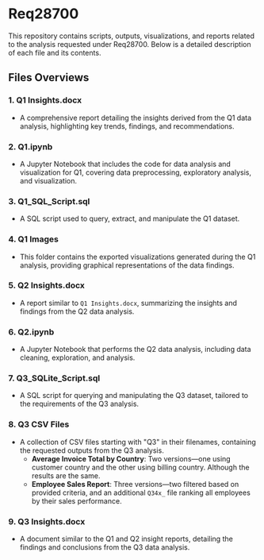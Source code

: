 # Req28700

This repository contains scripts, outputs, visualizations, and reports related to the analysis requested under Req28700. Below is a detailed description of each file and its contents.

## Files Overviews

### 1. **Q1 Insights.docx**
   - A comprehensive report detailing the insights derived from the Q1 data analysis, highlighting key trends, findings, and recommendations.

### 2. **Q1.ipynb**
   - A Jupyter Notebook that includes the code for data analysis and visualization for Q1, covering data preprocessing, exploratory analysis, and visualization.

### 3. **Q1_SQL_Script.sql**
   - A SQL script used to query, extract, and manipulate the Q1 dataset.

### 4. **Q1 Images**
   - This folder contains the exported visualizations generated during the Q1 analysis, providing graphical representations of the data findings.

### 5. **Q2 Insights.docx**
   - A report similar to `Q1 Insights.docx`, summarizing the insights and findings from the Q2 data analysis.

### 6. **Q2.ipynb**
   - A Jupyter Notebook that performs the Q2 data analysis, including data cleaning, exploration, and analysis.

### 7. **Q3_SQLite_Script.sql**
   - A SQL script for querying and manipulating the Q3 dataset, tailored to the requirements of the Q3 analysis.

### 8. **Q3 CSV Files**
   - A collection of CSV files starting with "Q3" in their filenames, containing the requested outputs from the Q3 analysis.
     - **Average Invoice Total by Country**: Two versions—one using customer country and the other using billing country. Although the results are the same.
     - **Employee Sales Report**: Three versions—two filtered based on provided criteria, and an additional `Q34x_` file ranking all employees by their sales performance.

### 9. **Q3 Insights.docx**
   - A document similar to the Q1 and Q2 insight reports, detailing the findings and conclusions from the Q3 data analysis.
